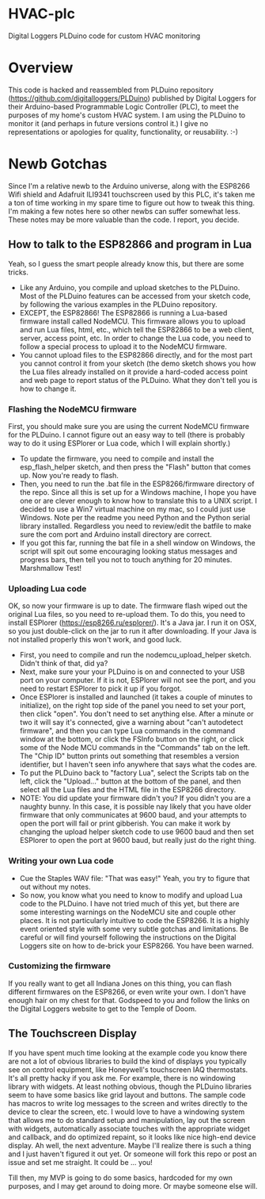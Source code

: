 # HVAC-plc
Digital Loggers PLDuino code for custom HVAC monitoring

# Overview
This code is hacked and reassembled from PLDuino repository (<https://github.com/digitalloggers/PLDuino>) published by Digital Loggers for their Arduino-based Programmable Logic Controller (PLC), to meet the purposes of my home's custom HVAC system. I am using the PLDuino to monitor it (and perhaps in future versions control it.) I give no representations or apologies for quality, functionality, or reusability. :-)

# Newb Gotchas
Since I'm a relative newb to the Arduino universe, along with the ESP8266 Wifi shield and Adafruit ILI9341 touchscreen used by this PLC, it's taken me a ton of time working in my spare time to figure out how to tweak this thing. I'm making a few notes here so other newbs can suffer somewhat less. These notes may be more valuable than the code. I report, you decide.

## How to talk to the ESP82866 and program in Lua
Yeah, so I guess the smart people already know this, but there are some tricks.
* Like any Arduino, you compile and upload sketches to the PLDuino. Most of the PLDuino features can be accessed from your
sketch code, by following the various examples in the PLDuino repository.
* EXCEPT, the ESP82866! The ESP82866 is running a Lua-based firmware install called NodeMCU. This firmware allows you to upload and run Lua files, html, etc., which tell the ESP82866 to be a web client, server, access point, etc. In order to change the Lua code, you need to follow a special process to upload it to the NodeMCU firmware.
* You cannot upload files to the ESP82866 directly, and for the most part you cannot control it from your sketch (the demo sketch shows you how the Lua files already installed on it provide a hard-coded access point and web page to report status of the PLDuino. What they don't tell you is how to change it.
### Flashing the NodeMCU firmware
First, you should make sure you are using the current NodeMCU firmware for the PLDuino. I cannot figure out an easy way to tell (there is probably way to do it using ESPlorer or Lua code, which I will explain shortly.)
* To update the firmware, you need to compile and install the esp_flash_helper sketch, and then press the "Flash" button that comes up. Now you're ready to flash.
* Then, you need to run the .bat file in the ESP8266/firmware directory of the repo. Since all this is set up for a Windows machine, I hope you have one or are clever enough to know how to translate this to a UNIX script. I decided to use a Win7 virtual machine on my mac, so I could just use Windows. Note per the readme you need Python and the Python serial library installed. Regardless you need to review/edit the batfile to make sure the com port and Arduino install directory are correct.
* If you got this far, running the bat file in a shell window on Windows, the script will spit out some encouraging looking status messages and progress bars, then tell you not to touch anything for 20 minutes. Marshmallow Test!
### Uploading Lua code
OK, so now your firmware is up to date. The firmware flash wiped out the original Lua files, so you need to re-upload them. To do this, you need to install ESPlorer (<https://esp8266.ru/esplorer/>). It's a Java jar. I run it on OSX, so you just double-click on the jar to run it after downloading. If your Java is not installed properly this won't work, and good luck.
* First, you need to compile and run the nodemcu_upload_helper sketch. Didn't think of that, did ya?
* Next, make sure your your PLDuino is on and connected to your USB port on your computer. If it is not, ESPlorer will not see the port, and you need to restart ESPlorer to pick it up if you forgot.
* Once ESPlorer is installed and launched (it takes a couple of minutes to initialize), on the right top side of the panel you need to set your port, then click "open". You don't need to set anything else. After a minute or two it will say it's connected, give a warning about "can't autodetect firmware", and then you can type Lua commands in the command window at the bottom, or click the FSInfo button on the right, or click some of the Node MCU commands in the "Commands" tab on the left. The "Chip ID" button prints out something that resembles a version identifier, but I haven't seen info anywhere that says what the codes are.
* To put the PLDuino back to "factory Lua", select the Scripts tab on the left, click the "Upload..." button at the bottom of the panel, and then select all the Lua files and the HTML file in the ESP8266 directory.
* NOTE: You did update your firmware didn't you? If you didn't you are a naughty bunny. In this case, it is possible nay likely that you have older firmware that only communicates at 9600 baud, and your attempts to open the port will fail or print gibberish. You can make it work by changing the upload helper sketch code to use 9600 baud and then set ESPlorer to open the port at 9600 baud, but really just do the right thing.
### Writing your own Lua code
* Cue the Staples WAV file: "That was easy!" Yeah, you try to figure that out without my notes.
* So now, you know what you need to know to modify and upload Lua code to the PLDuino. I have not tried much of this yet, but there are some interesting warnings on the NodeMCU site and couple other places. It is not particularly intuitive to code the ESP8266. It is a highly event oriented style with some very subtle gotchas and limitations. Be careful or will find yourself following the instructions on the Digital Loggers site on how to de-brick your ESP8266. You have been warned.
### Customizing the firmware
If you really want to get all Indiana Jones on this thing, you can flash different firmwares on the ESP8266, or even write your own. I don't have enough hair on my chest for that. Godspeed to you and follow the links on the Digital Loggers website to get to the Temple of Doom.

## The Touchscreen Display
If you have spent much time looking at the example code you know there are not a lot of obvious libraries to build the kind of displays you typically see on control equipment, like Honeywell's touchscreen IAQ thermostats. It's all pretty hacky if you ask me. For example, there is no windowing library with widgets. At least nothing obvious, though the PLDuino libraries seem to have some basics like grid layout and buttons. The sample code has macros to write log messages to the screen and writes directly to the device to clear the screen, etc. I would love to have a windowing system that allows me to do standard setup and manipulation, lay out the screen with widgets, automatically associate touches with the appropriate widget and callback, and do optimized repaint, so it looks like nice high-end device display. Ah well, the next adventure. Maybe I'll realize there is such a thing and I just haven't figured it out yet. Or someone will fork this repo or post an issue and set me straight. It could be ... you!

Till then, my MVP is going to do some basics, hardcoded for my own purposes, and I may get around to doing more. Or maybe someone else will.
